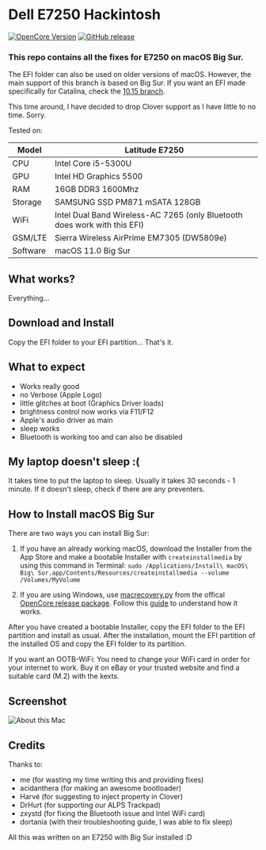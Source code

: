 # Dell E7250 Hackintosh

[![OpenCore Version](https://img.shields.io/badge/OpenCore-0.6.4-green.svg)](https://github.com/SkyrilHD/Dell-E7250-Hackintosh/)
[![GitHub release](https://img.shields.io/github/release/SkyrilHD/Dell-E7250-Hackintosh.svg)](https://github.com/SkyrilHD/Dell-E7250-Hackintosh/releases/)

### This repo contains all the fixes for E7250 on macOS Big Sur.

The EFI folder can also be used on older versions of macOS. However, the main support of this branch is based on Big Sur. If you want an EFI made specifically for Catalina, check the [10.15 branch](https://github.com/SkyrilHD/Dell-E7250-Hackintosh/tree/10.15).

This time around, I have decided to drop Clover support as I have little to no time. Sorry.


Tested on:

Model | Latitude E7250
------------- | ---------------
CPU | Intel Core i5-5300U
GPU | Intel HD Graphics 5500
RAM | 16GB DDR3 1600Mhz
Storage | SAMSUNG SSD PM871 mSATA 128GB
WiFi | Intel Dual Band Wireless-AC 7265 (only Bluetooth does work with this EFI)
GSM/LTE | Sierra Wireless AirPrime EM7305 (DW5809e)
Software | macOS 11.0 Big Sur

## What works?

Everything...

## Download and Install

Copy the EFI folder to your EFI partition... That's it.

## What to expect

- Works really good
- no Verbose (Apple Logo)
- little glitches at boot (Graphics Driver loads)
- brightness control now works via F11/F12
- Apple's audio driver as main
- sleep works
- Bluetooth is working too and can also be disabled

## My laptop doesn't sleep :(

It takes time to put the laptop to sleep. Usually it takes 30 seconds - 1 minute. If it doesn't sleep, check if there are any preventers.

## How to Install macOS Big Sur

There are two ways you can install Big Sur:

1. If you have an already working macOS, download the Installer from the App Store and make a bootable Installer with `createinstallmedia` by using this command in Terminal: `sudo /Applications/Install\ macOS\ Big\ Sur.app/Contents/Resources/createinstallmedia --volume /Volumes/MyVolume`

2. If you are using Windows, use [macrecovery.py](https://github.com/acidanthera/OpenCorePkg/tree/master/Utilities/macrecovery) from the offical [OpenCore release package](https://github.com/acidanthera/OpenCorePkg/releases/). Follow this [guide](https://dortania.github.io/OpenCore-Install-Guide/installer-guide/winblows-install.html) to understand how it works.

After you have created a bootable Installer, copy the EFI folder to the EFI partition and install as usual. After the installation, mount the EFI partition of the installed OS and copy the EFI folder to its partition.

If you want an OOTB-WiFi: You need to change your WiFi card in order for your internet to work. Buy it on eBay or your trusted website and find a suitable card (M.2) with the kexts.

## Screenshot

![About this Mac](https://user-images.githubusercontent.com/28839925/95805006-9d98d000-0d04-11eb-80f5-4d8c385f0cee.png)


## Credits

Thanks to:

- me (for wasting my time writing this and providing fixes)
- acidanthera (for making an awesome bootloader)
- Harvé (for suggesting to inject property in Clover)
- DrHurt (for supporting our ALPS Trackpad)
- zxystd (for fixing the Bluetooth issue and Intel WiFi card)
- dortania (with their troubleshooting guide, I was able to fix sleep)


All this was written on an E7250 with Big Sur installed :D
